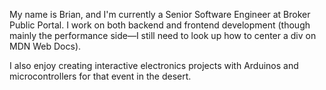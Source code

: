 My name is Brian, and I'm currently a Senior Software Engineer at Broker Public Portal. I work on both backend and frontend development (though mainly the performance side—I still need to look up how to center a div on MDN Web Docs).

I also enjoy creating interactive electronics projects with Arduinos and microcontrollers for that event in the desert.
